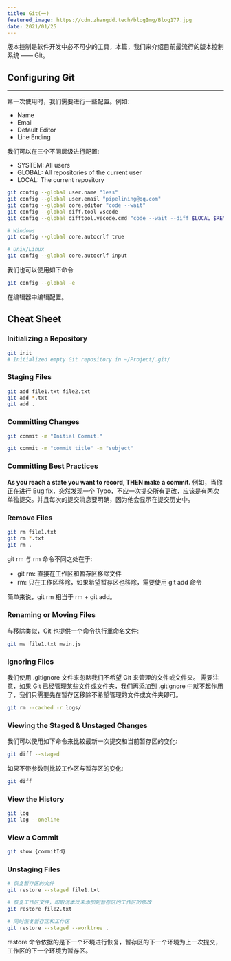 ```yaml
---
title: Git(一)
featured_image: https://cdn.zhangdd.tech/blogImg/Blog177.jpg
date: 2021/01/25
---
```


版本控制是软件开发中必不可少的工具，本篇，我们来介绍目前最流行的版本控制系统 —— Git。

## Configuring Git
***  
第一次使用时，我们需要进行一些配置。例如: 
- Name
- Email
- Default Editor
- Line Ending

我们可以在三个不同层级进行配置: 
- SYSTEM: All users
- GLOBAL: All repositories of the current user
- LOCAL: The current repository

``` sh
git config --global user.name "1ess"
git config --global user.email "pipelining@qq.com"
git config --global core.editor "code --wait"
git config --global diff.tool vscode
git config --global difftool.vscode.cmd "code --wait --diff $LOCAL $REMOTE"

# Windows
git config --global core.autocrlf true

# Unix/Linux
git config --global core.autocrlf input
```

我们也可以使用如下命令
``` sh
git config --global -e 
```

在编辑器中编辑配置。

## Cheat Sheet
### Initializing a Repository
``` sh
git init
# Initialized empty Git repository in ~/Project/.git/
```

### Staging Files
``` sh
git add file1.txt file2.txt
git add *.txt
git add .
```

### Committing Changes
``` sh
git commit -m "Initial Commit."
```

``` sh
git commit -m "commit title" -m "subject"
```

### Committing Best Practices
**As you reach a state you want to record, THEN make a commit.**
例如，当你正在进行 Bug fix，突然发现一个 Typo，不应一次提交所有更改，应该是有两次单独提交。并且每次的提交消息要明确，因为他会显示在提交历史中。

### Remove Files
``` sh
git rm file1.txt
git rm *.txt
git rm .
```

git rm 与 rm 命令不同之处在于: 
- git rm: 直接在工作区和暂存区移除文件
- rm: 只在工作区移除，如果希望暂存区也移除，需要使用 git add 命令

简单来说，git rm 相当于 rm + git add。

### Renaming or Moving Files
与移除类似，Git 也提供一个命令执行重命名文件: 
``` sh
git mv file1.txt main.js
```

### Ignoring Files
我们使用 .gitignore 文件来忽略我们不希望 Git 来管理的文件或文件夹。
需要注意，如果 Git 已经管理某些文件或文件夹，我们再添加到 .gitignore 中就不起作用了，我们只需要先在暂存区移除不希望管理的文件或文件夹即可。
``` sh
git rm --cached -r logs/
```

### Viewing the Staged & Unstaged Changes
我们可以使用如下命令来比较最新一次提交和当前暂存区的变化: 
``` sh
git diff --staged
```

如果不带参数则比较工作区与暂存区的变化: 
``` sh
git diff
```

### View the History
``` sh
git log
git log --oneline
```

### View a Commit
``` sh
git show {commitId}
```

### Unstaging Files
``` sh
# 恢复暂存区的文件
git restore --staged file1.txt

# 恢复工作区文件，即取消本次未添加到暂存区的工作区的修改
git restore file2.txt

# 同时恢复暂存区和工作区
git restore --staged --worktree .
```

restore 命令依据的是下一个环境进行恢复，暂存区的下一个环境为上一次提交，工作区的下一个环境为暂存区。